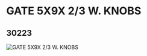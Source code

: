 # GATE 5X9X 2/3 W. KNOBS
## 30223
![GATE 5X9X 2/3 W. KNOBS](https://lc-www-live-s.legocdn.com/media/bricks/5/2/4114336.jpg)